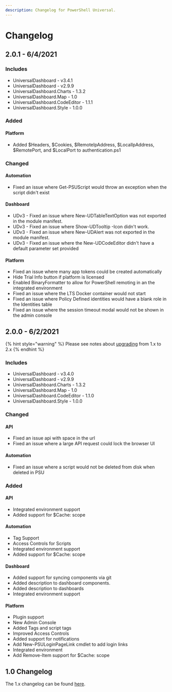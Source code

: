 ```yaml
---
description: Changelog for PowerShell Universal.
---
```


# Changelog

## 

## 2.0.1 - 6/4/2021

### Includes

* UniversalDashboard - v3.4.1
* UniversalDashboard - v2.9.9
* UniversalDashboard.Charts - 1.3.2
* UniversalDashboard.Map - 1.0
* UniversalDashboard.CodeEditor - 1.1.1
* UniversalDashboard.Style - 1.0.0

### Added

#### Platform

* Added $Headers, $Cookies, $RemoteIpAddress, $LocalIpAddress, $RemotePort, and $LocalPort to authentication.ps1

### Changed

#### Automation

* Fixed an issue where Get-PSUScript would throw an exception when the script didn't exist

#### Dashboard

* UDv3 - Fixed an issue where New-UDTableTextOption was not exported in the module manifest.
* UDv3 - Fixed an issue where Show-UDTooltip -Icon didn't work. 
* UDv3 - Fixed an issue where New-UDAlert was not exported in the module manifest.
* UDv3 - Fixed an issue where the New-UDCodeEditor didn't have a default parameter set provided

#### Platform

* Fixed an issue where many app tokens could be created automatically 
* Hide Trial Info button if platform is licensed
* Enabled BinaryFormatter to allow for PowerShell remoting in an the integrated environment
* Fixed an issue where the LTS Docker container would not start
* Fixed an issue where Policy Defined identities would have a blank role in the Identities table 
* Fixed an issue where the session timeout modal would not be shown in the admin console

## 2.0.0 - 6/2/2021

{% hint style="warning" %}
Please see notes about [upgrading](get-started/getting-started/upgrading.md) from 1.x to 2.x
{% endhint %}

### Includes

* UniversalDashboard - v3.4.0
* UniversalDashboard - v2.9.9
* UniversalDashboard.Charts - 1.3.2
* UniversalDashboard.Map - 1.0
* UniversalDashboard.CodeEditor - 1.1.0
* UniversalDashboard.Style - 1.0.0

### Changed

#### API

* Fixed an issue api with space in the url
* Fixed an issue where a large API request could lock the browser UI

#### Automation

* Fixed an issue where a script would not be deleted from disk when deleted in PSU

### Added

#### API

* Integrated environment support
* Added support for $Cache: scope

#### Automation

* Tag Support
* Access Controls for Scripts
* Integrated environment support
* Added support for $Cache: scope 

#### Dashboard

* Added support for syncing components via git
* Added description to dashboard components. 
* Added description to dashboards
* Integrated environment support

#### Platform

* Plugin support 
* New Admin Console
* Added Tags and script tags
* Improved Access Controls
* Added support for notifications
* Add New-PSULoginPageLink cmdlet to add login links
* Integrated environment
* Add Remove-Item support for $Cache: scope

## 1.0 Changelog

The 1.x changelog can be found [here](https://docs.powershelluniversal.com/v/v1/changelog).

